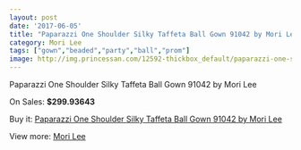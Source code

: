 ```yaml
---
layout: post
date: '2017-06-05'
title: "Paparazzi One Shoulder Silky Taffeta Ball Gown 91042 by Mori Lee"
category: Mori Lee
tags: ["gown","beaded","party","ball","prom"]
image: http://img.princessan.com/12592-thickbox_default/paparazzi-one-shoulder-silky-taffeta-ball-gown-91042-by-mori-lee.jpg
---
```

Paparazzi One Shoulder Silky Taffeta Ball Gown 91042 by Mori Lee

On Sales: **$299.93643**
<a href="https://www.princessan.com/en/mori-lee/5960-paparazzi-one-shoulder-silky-taffeta-ball-gown-91042-by-mori-lee.html"><amp-img layout="responsive" width="600" height="600" src="//img.princessan.com/12592-thickbox_default/paparazzi-one-shoulder-silky-taffeta-ball-gown-91042-by-mori-lee.jpg" alt="Paparazzi One Shoulder Silky Taffeta Ball Gown 91042 by Mori Lee 0" /></a>
<a href="https://www.princessan.com/en/mori-lee/5960-paparazzi-one-shoulder-silky-taffeta-ball-gown-91042-by-mori-lee.html"><amp-img layout="responsive" width="600" height="600" src="//img.princessan.com/12593-thickbox_default/paparazzi-one-shoulder-silky-taffeta-ball-gown-91042-by-mori-lee.jpg" alt="Paparazzi One Shoulder Silky Taffeta Ball Gown 91042 by Mori Lee 1" /></a>

Buy it: [Paparazzi One Shoulder Silky Taffeta Ball Gown 91042 by Mori Lee](https://www.princessan.com/en/mori-lee/5960-paparazzi-one-shoulder-silky-taffeta-ball-gown-91042-by-mori-lee.html "Paparazzi One Shoulder Silky Taffeta Ball Gown 91042 by Mori Lee")

View more: [Mori Lee](https://www.princessan.com/en/46-mori-lee "Mori Lee")